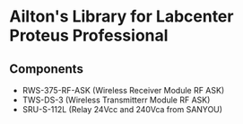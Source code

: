 # Ailton's Library for Labcenter Proteus Professional

## Components

- RWS-375-RF-ASK (Wireless Receiver Module RF ASK)
- TWS-DS-3 (Wireless Transmitterr Module RF ASK)
- SRU-S-112L (Relay 24Vcc and 240Vca from SANYOU)
